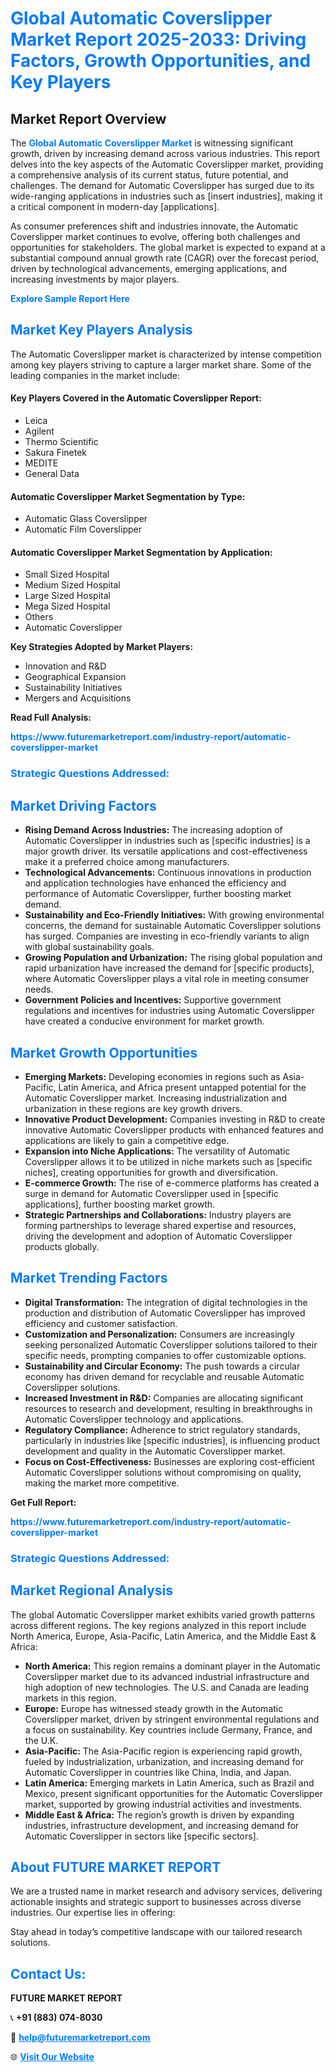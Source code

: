 <h1 style="color: #007BFF;">Global Automatic Coverslipper Market Report 2025-2033: Driving Factors, Growth Opportunities, and Key Players</h1>

<section id="overview">
<h2>Market Report Overview</h2>
<p>The <a href="https://www.futuremarketreport.com/industry-report/automatic-coverslipper-market" style="color: #007BFF; text-decoration: none;"><strong>Global Automatic Coverslipper Market</strong></a> is witnessing significant growth, driven by increasing demand across various industries. This report delves into the key aspects of the Automatic Coverslipper market, providing a comprehensive analysis of its current status, future potential, and challenges. The demand for Automatic Coverslipper has surged due to its wide-ranging applications in industries such as [insert industries], making it a critical component in modern-day [applications].</p>
<p>As consumer preferences shift and industries innovate, the Automatic Coverslipper market continues to evolve, offering both challenges and opportunities for stakeholders. The global market is expected to expand at a substantial compound annual growth rate (CAGR) over the forecast period, driven by technological advancements, emerging applications, and increasing investments by major players.</p>
</section>

<section id="overview">
<p><a href="https://www.futuremarketreport.com/request-sample/reportId=128286" style="color: #007BFF; text-decoration: none;"><strong>Explore Sample Report Here</strong></a></p>
</section>

<section id="key-players">
<h2 style="color: #007BFF;">Market Key Players Analysis</h2>
<p>The Automatic Coverslipper market is characterized by intense competition among key players striving to capture a larger market share. Some of the leading companies in the market include:</p>
<h4>Key Players Covered in the Automatic Coverslipper Report:</h4>
<ul><li>Leica</li><li>Agilent</li><li>Thermo Scientific</li><li>Sakura Finetek</li><li>MEDITE</li><li>General Data</li></ul>
<h4>Automatic Coverslipper Market Segmentation by Type:</h4>
<ul><li>Automatic Glass Coverslipper</li><li>Automatic Film Coverslipper</li></ul>

<h4>Automatic Coverslipper Market Segmentation by Application:</h4>
<ul><li>Small Sized Hospital</li><li>Medium Sized Hospital</li><li>Large Sized Hospital</li><li>Mega Sized Hospital</li><li>Others</li><li>Automatic Coverslipper</li></ul>
<p><strong>Key Strategies Adopted by Market Players:</strong></p>
<ul>
<li>Innovation and R&D</li>
<li>Geographical Expansion</li>
<li>Sustainability Initiatives</li>
<li>Mergers and Acquisitions</li>
</ul>
</section>

<section>
<p><strong>Read Full Analysis: </strong></p><a href="https://www.futuremarketreport.com/industry-report/automatic-coverslipper-market" style="color: #007BFF; text-decoration: none;"><strong>https://www.futuremarketreport.com/industry-report/automatic-coverslipper-market</strong></a>
<h3 style="color: #007BFF;">Strategic Questions Addressed:</h3>
</section>

<section id="driving-factors">
<h2 style="color: #007BFF;">Market Driving Factors</h2>
<ul>
<li><strong>Rising Demand Across Industries:</strong> The increasing adoption of Automatic Coverslipper in industries such as [specific industries] is a major growth driver. Its versatile applications and cost-effectiveness make it a preferred choice among manufacturers.</li>
<li><strong>Technological Advancements:</strong> Continuous innovations in production and application technologies have enhanced the efficiency and performance of Automatic Coverslipper, further boosting market demand.</li>
<li><strong>Sustainability and Eco-Friendly Initiatives:</strong> With growing environmental concerns, the demand for sustainable Automatic Coverslipper solutions has surged. Companies are investing in eco-friendly variants to align with global sustainability goals.</li>
<li><strong>Growing Population and Urbanization:</strong> The rising global population and rapid urbanization have increased the demand for [specific products], where Automatic Coverslipper plays a vital role in meeting consumer needs.</li>
<li><strong>Government Policies and Incentives:</strong> Supportive government regulations and incentives for industries using Automatic Coverslipper have created a conducive environment for market growth.</li>
</ul>
</section>

<section id="growth-opportunities">
<h2 style="color: #007BFF;">Market Growth Opportunities</h2>
<ul>
<li><strong>Emerging Markets:</strong> Developing economies in regions such as Asia-Pacific, Latin America, and Africa present untapped potential for the Automatic Coverslipper market. Increasing industrialization and urbanization in these regions are key growth drivers.</li>
<li><strong>Innovative Product Development:</strong> Companies investing in R&D to create innovative Automatic Coverslipper products with enhanced features and applications are likely to gain a competitive edge.</li>
<li><strong>Expansion into Niche Applications:</strong> The versatility of Automatic Coverslipper allows it to be utilized in niche markets such as [specific niches], creating opportunities for growth and diversification.</li>
<li><strong>E-commerce Growth:</strong> The rise of e-commerce platforms has created a surge in demand for Automatic Coverslipper used in [specific applications], further boosting market growth.</li>
<li><strong>Strategic Partnerships and Collaborations:</strong> Industry players are forming partnerships to leverage shared expertise and resources, driving the development and adoption of Automatic Coverslipper products globally.</li>
</ul>
</section>

<section id="trending-factors">
<h2 style="color: #007BFF;">Market Trending Factors</h2>
<ul>
<li><strong>Digital Transformation:</strong> The integration of digital technologies in the production and distribution of Automatic Coverslipper has improved efficiency and customer satisfaction.</li>
<li><strong>Customization and Personalization:</strong> Consumers are increasingly seeking personalized Automatic Coverslipper solutions tailored to their specific needs, prompting companies to offer customizable options.</li>
<li><strong>Sustainability and Circular Economy:</strong> The push towards a circular economy has driven demand for recyclable and reusable Automatic Coverslipper solutions.</li>
<li><strong>Increased Investment in R&D:</strong> Companies are allocating significant resources to research and development, resulting in breakthroughs in Automatic Coverslipper technology and applications.</li>
<li><strong>Regulatory Compliance:</strong> Adherence to strict regulatory standards, particularly in industries like [specific industries], is influencing product development and quality in the Automatic Coverslipper market.</li>
<li><strong>Focus on Cost-Effectiveness:</strong> Businesses are exploring cost-efficient Automatic Coverslipper solutions without compromising on quality, making the market more competitive.</li>
</ul>
</section>

<section>
<p><strong>Get Full Report: </strong></p><a href="https://www.futuremarketreport.com/industry-report/automatic-coverslipper-market" style="color: #007BFF; text-decoration: none;"><strong>https://www.futuremarketreport.com/industry-report/automatic-coverslipper-market</strong></a>
<h3 style="color: #007BFF;">Strategic Questions Addressed:</h3>
</section>


<section id="regional-analysis">
<h2 style="color: #007BFF;">Market Regional Analysis</h2>
<p>The global Automatic Coverslipper market exhibits varied growth patterns across different regions. The key regions analyzed in this report include North America, Europe, Asia-Pacific, Latin America, and the Middle East & Africa:</p>
<ul>
<li><strong>North America:</strong> This region remains a dominant player in the Automatic Coverslipper market due to its advanced industrial infrastructure and high adoption of new technologies. The U.S. and Canada are leading markets in this region.</li>
<li><strong>Europe:</strong> Europe has witnessed steady growth in the Automatic Coverslipper market, driven by stringent environmental regulations and a focus on sustainability. Key countries include Germany, France, and the U.K.</li>
<li><strong>Asia-Pacific:</strong> The Asia-Pacific region is experiencing rapid growth, fueled by industrialization, urbanization, and increasing demand for Automatic Coverslipper in countries like China, India, and Japan.</li>
<li><strong>Latin America:</strong> Emerging markets in Latin America, such as Brazil and Mexico, present significant opportunities for the Automatic Coverslipper market, supported by growing industrial activities and investments.</li>
<li><strong>Middle East & Africa:</strong> The region’s growth is driven by expanding industries, infrastructure development, and increasing demand for Automatic Coverslipper in sectors like [specific sectors].</li>
</ul>
</section>

<footer>
<h2 style="color: #007BFF;">About FUTURE MARKET REPORT</h2>
<p>We are a trusted name in market research and advisory services, delivering actionable insights and strategic support to businesses across diverse industries. Our expertise lies in offering:</p>

<p>Stay ahead in today’s competitive landscape with our tailored research solutions.</p>

<h2 style="color: #007BFF;">Contact Us:</h2>
<p><strong>FUTURE MARKET REPORT</strong></p>
<p>📞 <strong>+91 (883) 074-8030</strong></p>
<p>📧 <strong><a href="mailto:help@futuremarketreport.com" style="color: #007BFF;">help@futuremarketreport.com</a></strong></p>
<p>🌐 <strong><a href="https://www.futuremarketreport.com/" style="color: #007BFF;">Visit Our Website</a></strong></p>
</footer>